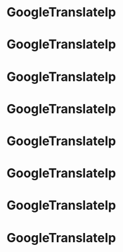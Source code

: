 # GoogleTranslateIp
# GoogleTranslateIp
# GoogleTranslateIp
# GoogleTranslateIp
# GoogleTranslateIp
# GoogleTranslateIp
# GoogleTranslateIp
# GoogleTranslateIp
